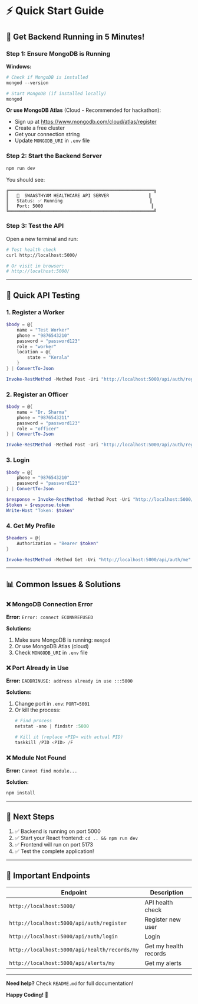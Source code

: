 # ⚡ Quick Start Guide

## 🚀 Get Backend Running in 5 Minutes!

### Step 1: Ensure MongoDB is Running

**Windows:**
```powershell
# Check if MongoDB is installed
mongod --version

# Start MongoDB (if installed locally)
mongod
```

**Or use MongoDB Atlas** (Cloud - Recommended for hackathon):
- Sign up at https://www.mongodb.com/cloud/atlas/register
- Create a free cluster
- Get your connection string
- Update `MONGODB_URI` in `.env` file

### Step 2: Start the Backend Server

```bash
npm run dev
```

You should see:
```
╔═══════════════════════════════════════════════════════╗
║   🏥  SWAASTHYAM HEALTHCARE API SERVER               ║
║   Status: ✅ Running                                 ║
║   Port: 5000                                         ║
╚═══════════════════════════════════════════════════════╝
```

### Step 3: Test the API

Open a new terminal and run:

```bash
# Test health check
curl http://localhost:5000/

# Or visit in browser:
# http://localhost:5000/
```

---

## 🧪 Quick API Testing

### 1. Register a Worker

```powershell
$body = @{
    name = "Test Worker"
    phone = "9876543210"
    password = "password123"
    role = "worker"
    location = @{
        state = "Kerala"
    }
} | ConvertTo-Json

Invoke-RestMethod -Method Post -Uri "http://localhost:5000/api/auth/register" -Body $body -ContentType "application/json"
```

### 2. Register an Officer

```powershell
$body = @{
    name = "Dr. Sharma"
    phone = "9876543211"
    password = "password123"
    role = "officer"
} | ConvertTo-Json

Invoke-RestMethod -Method Post -Uri "http://localhost:5000/api/auth/register" -Body $body -ContentType "application/json"
```

### 3. Login

```powershell
$body = @{
    phone = "9876543210"
    password = "password123"
} | ConvertTo-Json

$response = Invoke-RestMethod -Method Post -Uri "http://localhost:5000/api/auth/login" -Body $body -ContentType "application/json"
$token = $response.token
Write-Host "Token: $token"
```

### 4. Get My Profile

```powershell
$headers = @{
    Authorization = "Bearer $token"
}

Invoke-RestMethod -Method Get -Uri "http://localhost:5000/api/auth/me" -Headers $headers
```

---

## 📊 Common Issues & Solutions

### ❌ MongoDB Connection Error

**Error:** `Error: connect ECONNREFUSED`

**Solutions:**
1. Make sure MongoDB is running: `mongod`
2. Or use MongoDB Atlas (cloud)
3. Check `MONGODB_URI` in `.env` file

### ❌ Port Already in Use

**Error:** `EADDRINUSE: address already in use :::5000`

**Solutions:**
1. Change port in `.env`: `PORT=5001`
2. Or kill the process:
   ```powershell
   # Find process
   netstat -ano | findstr :5000
   
   # Kill it (replace <PID> with actual PID)
   taskkill /PID <PID> /F
   ```

### ❌ Module Not Found

**Error:** `Cannot find module...`

**Solution:**
```bash
npm install
```

---

## 🎯 Next Steps

1. ✅ Backend is running on port 5000
2. ✅ Start your React frontend: `cd .. && npm run dev`
3. ✅ Frontend will run on port 5173
4. ✅ Test the complete application!

---

## 📝 Important Endpoints

| Endpoint | Description |
|----------|-------------|
| `http://localhost:5000/` | API health check |
| `http://localhost:5000/api/auth/register` | Register new user |
| `http://localhost:5000/api/auth/login` | Login |
| `http://localhost:5000/api/health/records/my` | Get my health records |
| `http://localhost:5000/api/alerts/my` | Get my alerts |

---

**Need help?** Check `README.md` for full documentation!

**Happy Coding! 🚀**

